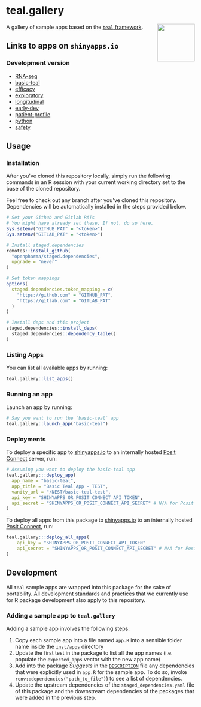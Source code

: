 # teal.gallery

<img align="right" width="100" height="100" src="https://raw.githubusercontent.com/insightsengineering/hex-stickers/main/thumbs/teal.png">

A gallery of sample apps based on the [`teal` framework](https://github.com/insightsengineering/teal).

## Links to apps on `shinyapps.io`

### Development version

- [RNA-seq](https://genentech.shinyapps.io/NEST_RNA-seq_main/)
- [basic-teal](https://genentech.shinyapps.io/NEST_basic-teal_main/)
- [efficacy](https://genentech.shinyapps.io/NEST_efficacy_main/)
- [exploratory](https://genentech.shinyapps.io/NEST_exploratory_main/)
- [longitudinal](https://genentech.shinyapps.io/NEST_longitudinal_main/)
- [early-dev](https://genentech.shinyapps.io/NEST_early-dev_main/)
- [patient-profile](https://genentech.shinyapps.io/NEST_patient-profile_main/)
- [python](https://genentech.shinyapps.io/NEST_python_main/)
- [safety](https://genentech.shinyapps.io/NEST_safety_main/)

## Usage

### Installation

After you've cloned this repository locally, simply run the following commands in an R session with your current working directory set to the base of the cloned repository.

Feel free to check out any branch after you've cloned this repository. Dependencies will be automatically installed in the steps provided below.

```R
# Set your Github and Gitlab PATs
# You might have already set these. If not, do so here.
Sys.setenv("GITHUB_PAT" = "<token>")
Sys.setenv("GITLAB_PAT" = "<token>")

# Install staged.dependencies
remotes::install_github(
  "openpharma/staged.dependencies",
  upgrade = "never"
)

# Set token mappings
options(
  staged.dependencies.token_mapping = c(
    "https://github.com" = "GITHUB_PAT",
    "https://gitlab.com" = "GITLAB_PAT"
  )
)

# Install deps and this project
staged.dependencies::install_deps(
  staged.dependencies::dependency_table()
)
```

### Listing Apps

You can list all available apps by running:

```R
teal.gallery::list_apps()
```

### Running an app

Launch an app by running:

```R
# Say you want to run the `basic-teal` app
teal.gallery::launch_app("basic-teal")
```

### Deployments

To deploy a specific app to [shinyapps.io](https://shinyapps.io) to an internally hosted [Posit Connect](https://posit.co/products/enterprise/connect/) server, run:

```R
# Assuming you want to deploy the basic-teal app
teal.gallery:::deploy_app(
  app_name = "basic-teal",
  app_title = "Basic Teal App - TEST",
  vanity_url = "/NEST/basic-teal-test",
  api_key = "SHINYAPPS_OR_POSIT_CONNECT_API_TOKEN",
  api_secret = "SHINYAPPS_OR_POSIT_CONNECT_API_SECRET" # N/A for Posit Connect
)
```

To deploy all apps from this package to [shinyapps.io](https://shinyapps.io) to an internally hosted [Posit Connect](https://posit.co/products/enterprise/connect/), run:

```R
teal.gallery:::deploy_all_apps(
    api_key = "SHINYAPPS_OR_POSIT_CONNECT_API_TOKEN"
    api_secret = "SHINYAPPS_OR_POSIT_CONNECT_API_SECRET" # N/A for Posit Connect
)
```

## Development

All `teal` sample apps are wrapped into this package for the sake of portability. All development standards and practices that we currently use for R package development also apply to this repository.

### Adding a sample app to `teal.gallery`

Adding a sample app involves the following steps:

1. Copy each sample app into a file named `app.R` into a sensible folder name inside the [`inst/apps`](inst/apps) directory
1. Update the first test in the package to list all the app names (i.e. populate the `expected_apps` vector with the new app name)
1. Add into the package *Suggests* in the [`DESCRIPTION`](DESCRIPTION) file any dependencies that were explicitly used in `app.R` for the sample app. To do so, invoke `renv::dependencies("path_to_file")`) to see a list of dependencies.
1. Update the upstream dependencies of the `staged_dependencies.yaml` file of this package and the downstream dependencies of the packages that were added in the previous step.
